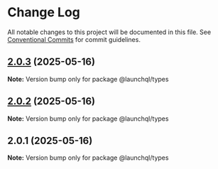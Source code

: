 # Change Log

All notable changes to this project will be documented in this file.
See [Conventional Commits](https://conventionalcommits.org) for commit guidelines.

## [2.0.3](https://github.com/launchql/launchql/compare/@launchql/types@2.0.2...@launchql/types@2.0.3) (2025-05-16)

**Note:** Version bump only for package @launchql/types





## [2.0.2](https://github.com/launchql/launchql/compare/@launchql/types@2.0.1...@launchql/types@2.0.2) (2025-05-16)

**Note:** Version bump only for package @launchql/types





## 2.0.1 (2025-05-16)

**Note:** Version bump only for package @launchql/types
